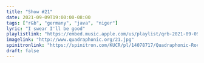 ```yaml
---
title: "Show #21"
date: 2021-09-09T19:00:00-08:00
tags: ["r&b", "germany", "java", "niger"]
lyric: "I swear I'll be good"
playlistlink: "https://embed.music.apple.com/us/playlist/qrb-2021-09-09/pl.u-jZYWTYB3rJ"
imagelink: "http://www.quadraphonic.org/21.jpg"
spinitronlink: "https://spinitron.com/KUCR/pl/14078717/Quadraphonic-Rock-Block"
draft: false
---
```

